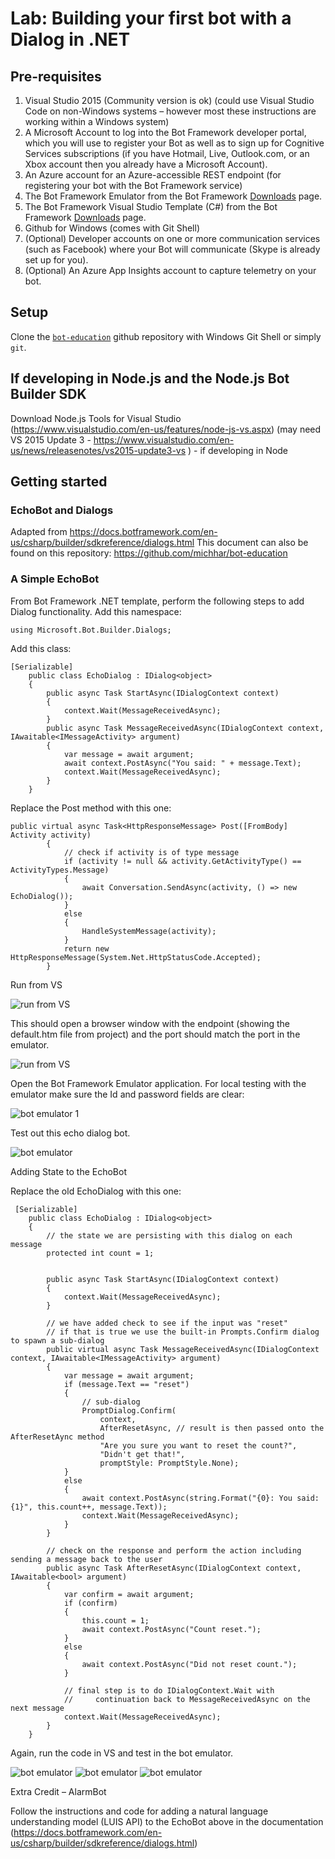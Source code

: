 # Lab:  Building your first bot with a Dialog in .NET

## Pre-requisites
1.	Visual Studio 2015 (Community version is ok) (could use Visual Studio Code on non-Windows systems – however most these instructions are working within a Windows system)
2.	A Microsoft Account to log into the Bot Framework developer portal, which you will use to register your Bot as well as to sign up for Cognitive Services subscriptions (if you have Hotmail, Live, Outlook.com, or an Xbox account then you already have a Microsoft Account).
3.	An Azure account for an Azure-accessible REST endpoint (for registering your bot with the Bot Framework service)
4.	The Bot Framework Emulator from the Bot Framework [Downloads](https://docs.botframework.com/en-us/downloads/#navtitle) page.
5.	The Bot Framework Visual Studio Template (C#) from the Bot Framework [Downloads](https://docs.botframework.com/en-us/downloads/#navtitle) page.
6.	Github for Windows (comes with Git Shell)
7.	(Optional) Developer accounts on one or more communication services (such as Facebook) where your Bot will communicate (Skype is already set up for you).
8.	(Optional) An Azure App Insights account to capture telemetry on your bot. 

## Setup


Clone the [`bot-education`](https://github.com/michhar/bot-education) github repository with Windows Git Shell or simply `git`.

## If developing in Node.js and the Node.js Bot Builder SDK

Download Node.js Tools for Visual Studio (https://www.visualstudio.com/en-us/features/node-js-vs.aspx) (may need VS 2015 Update 3 - https://www.visualstudio.com/en-us/news/releasenotes/vs2015-update3-vs ) - if developing in Node

## Getting started
### EchoBot and Dialogs

Adapted from https://docs.botframework.com/en-us/csharp/builder/sdkreference/dialogs.html
This document can also be found on this repository: https://github.com/michhar/bot-education 

### A Simple EchoBot

From Bot Framework .NET template, perform the following steps to add Dialog functionality.
Add this namespace:

`using Microsoft.Bot.Builder.Dialogs;`

Add this class:

```
[Serializable]
    public class EchoDialog : IDialog<object>
    {
        public async Task StartAsync(IDialogContext context)
        {
            context.Wait(MessageReceivedAsync);
        }
        public async Task MessageReceivedAsync(IDialogContext context, IAwaitable<IMessageActivity> argument)
        {
            var message = await argument;
            await context.PostAsync("You said: " + message.Text);
            context.Wait(MessageReceivedAsync);
        }
    }
```

Replace the Post method with this one:

```
public virtual async Task<HttpResponseMessage> Post([FromBody] Activity activity)
        {
            // check if activity is of type message
            if (activity != null && activity.GetActivityType() == ActivityTypes.Message)
            {
                await Conversation.SendAsync(activity, () => new EchoDialog());
            }
            else
            {
                HandleSystemMessage(activity);
            }
            return new HttpResponseMessage(System.Net.HttpStatusCode.Accepted);
        }

```

Run from VS
 
![run from VS](images/vs_run_browser.PNG)

This should open a browser window with the endpoint (showing the default.htm file from project) and the port should match the port in the emulator.

![run from VS](images/defaulthtm.PNG)

Open the Bot Framework Emulator application.  For local testing with the emulator make sure the Id and password fields are clear:
 
![bot emulator 1](images/emulator_clear_ids.PNG)


Test out this echo dialog bot.

 
![bot emulator ](images/emulator_simple_echo.PNG)



Adding State to the EchoBot

Replace the old EchoDialog with this one:

```
 [Serializable]
    public class EchoDialog : IDialog<object>
    {
        // the state we are persisting with this dialog on each message
        protected int count = 1;


        public async Task StartAsync(IDialogContext context)
        {
            context.Wait(MessageReceivedAsync);
        }

        // we have added check to see if the input was "reset"
        // if that is true we use the built-in Prompts.Confirm dialog to spawn a sub-dialog
        public virtual async Task MessageReceivedAsync(IDialogContext context, IAwaitable<IMessageActivity> argument)
        {
            var message = await argument;
            if (message.Text == "reset")
            {
                // sub-dialog
                PromptDialog.Confirm(
                    context,
                    AfterResetAsync, // result is then passed onto the AfterResetAync method
                    "Are you sure you want to reset the count?",
                    "Didn't get that!",
                    promptStyle: PromptStyle.None);
            }
            else
            {
                await context.PostAsync(string.Format("{0}: You said: {1}", this.count++, message.Text));
                context.Wait(MessageReceivedAsync);
            }
        }

        // check on the response and perform the action including sending a message back to the user
        public async Task AfterResetAsync(IDialogContext context, IAwaitable<bool> argument)
        {
            var confirm = await argument;
            if (confirm)
            {
                this.count = 1;
                await context.PostAsync("Count reset.");
            }
            else
            {
                await context.PostAsync("Did not reset count.");
            }

            // final step is to do IDialogContext.Wait with 
            //     continuation back to MessageReceivedAsync on the next message
            context.Wait(MessageReceivedAsync);
        }
    }   
```

Again, run the code in VS and test in the bot emulator.
 
 ![bot emulator ](images/emulator_state_echo1.PNG)
 ![bot emulator ](images/emulator_state_echo2.PNG)
 ![bot emulator ](images/emulator_state_echo3.PNG)


Extra Credit – AlarmBot

Follow the instructions and code for adding a natural language understanding model (LUIS API) to the EchoBot above in the documentation (https://docs.botframework.com/en-us/csharp/builder/sdkreference/dialogs.html)
